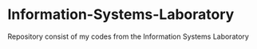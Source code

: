 # Information-Systems-Laboratory
Repository consist of my codes from the Information Systems Laboratory
